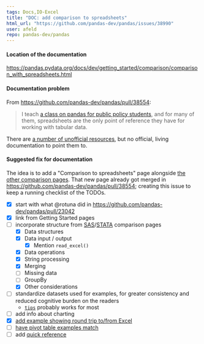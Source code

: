 ```yaml
---
tags: Docs,IO-Excel
title: "DOC: add comparison to spreadsheets"
html_url: "https://github.com/pandas-dev/pandas/issues/38990"
user: afeld
repo: pandas-dev/pandas
---
```


#### Location of the documentation

https://pandas.pydata.org/docs/dev/getting_started/comparison/comparison_with_spreadsheets.html

#### Documentation problem

From https://github.com/pandas-dev/pandas/pull/38554:

> I teach [a class on pandas for public policy students](https://github.com/afeld/python-public-policy/blob/master/syllabus.md#readme), and for many of them, spreadsheets are the only point of reference they have for working with tabular data.

There are [a number of unofficial resources](https://www.google.com/search?q=excel+vs+pandas), but no official, living documentation to point them to.

#### Suggested fix for documentation

The idea is to add a "Comparison to spreadsheets" page alongside [the other comparison pages](https://pandas.pydata.org/pandas-docs/stable/getting_started/comparison/index.html). That new page already got merged in https://github.com/pandas-dev/pandas/pull/38554; creating this issue to keep a running checklist of the TODOs.

- [x] start with what @rotuna did in https://github.com/pandas-dev/pandas/pull/23042
- [x] link from Getting Started pages
- [ ] incorporate structure from [SAS](https://pandas.pydata.org/pandas-docs/stable/getting_started/comparison/comparison_with_sas.html)/[STATA](https://pandas.pydata.org/pandas-docs/stable/getting_started/comparison/comparison_with_stata.html) comparison pages
   - [x] Data structures
   - [x] Data input / output
      - [x] Mention `read_excel()`
   - [x] Data operations
   - [x] String processing
   - [x] Merging
   - [ ] Missing data
   - [ ] GroupBy
   - [x] Other considerations
- [ ] standardize datasets used for examples, for greater consistency and reduced cognitive burden on the readers
   - [`tips`](https://raw.github.com/pandas-dev/pandas/master/pandas/tests/io/data/csv/tips.csv) probably works for most
- [ ] add info about charting
- [x] [add example showing round trip to/from Excel](https://github.com/pandas-dev/pandas/pull/38554#discussion_r549409566)
- [ ] [have pivot table examples match](https://github.com/pandas-dev/pandas/pull/38554#issuecomment-752767183)
- [ ] add [quick reference](https://pandas.pydata.org/docs/getting_started/comparison/comparison_with_r.html#quick-reference)
